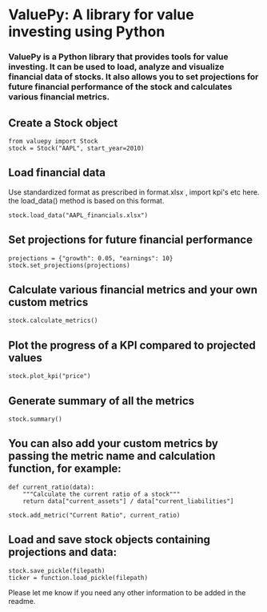 # ValuePy: A library for value investing using Python
### ValuePy is a Python library that provides tools for value investing. It can be used to load, analyze and visualize financial data of stocks. It also allows you to set projections for future financial performance of the stock and calculates various financial metrics.


## Create a Stock object
```
from valuepy import Stock
stock = Stock("AAPL", start_year=2010)
```
## Load financial data
Use standardized format as prescribed in format.xlsx , import kpi's etc here. the load_data() method is based on this format.
```
stock.load_data("AAPL_financials.xlsx")
```
## Set projections for future financial performance
```
projections = {"growth": 0.05, "earnings": 10}
stock.set_projections(projections)
```
## Calculate various financial metrics and your own custom metrics 
```
stock.calculate_metrics()
```
## Plot the progress of a KPI compared to projected values
```
stock.plot_kpi("price")
```
## Generate summary of all the metrics
```
stock.summary()
```

## You can also add your custom metrics by passing the metric name and calculation function, for example:

```
def current_ratio(data):
    """Calculate the current ratio of a stock"""
    return data["current_assets"] / data["current_liabilities"]
    
stock.add_metric("Current Ratio", current_ratio)
```

## Load and save stock objects containing projections and data: 

```
stock.save_pickle(filepath)
ticker = function.load_pickle(filepath)
```


Please let me know if you need any other information to be added in the readme.
